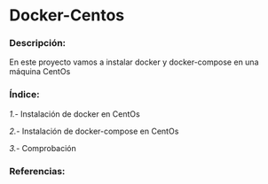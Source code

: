 # Docker-Centos

### Descripción:
En este proyecto vamos a instalar docker y docker-compose en una máquina CentOs

### Índice:

*1.-* Instalación de docker en CentOs

*2.-* Instalación de docker-compose en CentOs

*3.-* Comprobación

### Referencias:

